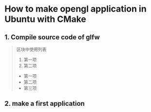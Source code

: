 # How to make opengl application in Ubuntu with CMake
## 1. Compile source code of glfw
> 区块中使用列表
> 1. 第一项
> 2. 第二项
> + 第一项
> + 第二项
> + 第三项
## 2. make a first application 